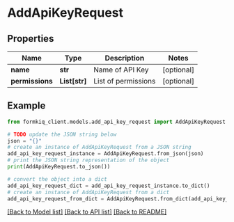 # AddApiKeyRequest


## Properties

Name | Type | Description | Notes
------------ | ------------- | ------------- | -------------
**name** | **str** | Name of API Key | [optional] 
**permissions** | **List[str]** | List of permissions | [optional] 

## Example

```python
from formkiq_client.models.add_api_key_request import AddApiKeyRequest

# TODO update the JSON string below
json = "{}"
# create an instance of AddApiKeyRequest from a JSON string
add_api_key_request_instance = AddApiKeyRequest.from_json(json)
# print the JSON string representation of the object
print(AddApiKeyRequest.to_json())

# convert the object into a dict
add_api_key_request_dict = add_api_key_request_instance.to_dict()
# create an instance of AddApiKeyRequest from a dict
add_api_key_request_from_dict = AddApiKeyRequest.from_dict(add_api_key_request_dict)
```
[[Back to Model list]](../README.md#documentation-for-models) [[Back to API list]](../README.md#documentation-for-api-endpoints) [[Back to README]](../README.md)



